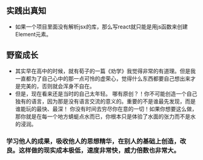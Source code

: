## 实践出真知
- 如果一个项目里面没有解析jsx的库，那么写react就只能是用js函数来创建Element元素。

## 野蛮成长
- 其实早在高中的时候，就有荀子的一篇《劝学》我觉得非常的有道理。但是我一直都为了自己心中的那一点可怜的虚荣心，觉得什么东西都要自己想出来才是完美的，否则就会浑身不自在。
- 但是，现在看来还是当时的自己太年轻。
	哪有原创？！你不可能创造一个自己独有的语言，因为那是没有语言交流的意义的。重要的不是谁最先发现，而是谁能玩的最快、最深！
	你没有时间去穷尽你在意的一切！如果你想要这么做，那你就是在每一个地方蜻蜓点水而已，你根本只是体验了水面的张力而不是水的浸润。

### 学习他人的成果，吸收他人的思想精华，在别人的基础上创造，改良。这样做的现实成本极低，速度非常快，威力倍数也非常大。

